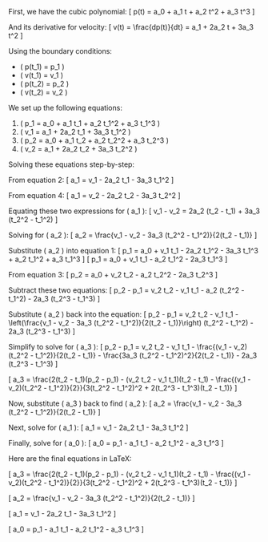 First, we have the cubic polynomial:
\[ p(t) = a_0 + a_1 t + a_2 t^2 + a_3 t^3 \]

And its derivative for velocity:
\[ v(t) = \frac{dp(t)}{dt} = a_1 + 2a_2 t + 3a_3 t^2 \]

Using the boundary conditions:
- \( p(t_1) = p_1 \)
- \( v(t_1) = v_1 \)
- \( p(t_2) = p_2 \)
- \( v(t_2) = v_2 \)

We set up the following equations:

1. \( p_1 = a_0 + a_1 t_1 + a_2 t_1^2 + a_3 t_1^3 \)
2. \( v_1 = a_1 + 2a_2 t_1 + 3a_3 t_1^2 \)
3. \( p_2 = a_0 + a_1 t_2 + a_2 t_2^2 + a_3 t_2^3 \)
4. \( v_2 = a_1 + 2a_2 t_2 + 3a_3 t_2^2 \)

Solving these equations step-by-step:

From equation 2:
\[ a_1 = v_1 - 2a_2 t_1 - 3a_3 t_1^2 \]

From equation 4:
\[ a_1 = v_2 - 2a_2 t_2 - 3a_3 t_2^2 \]

Equating these two expressions for \( a_1 \):
\[ v_1 - v_2 = 2a_2 (t_2 - t_1) + 3a_3 (t_2^2 - t_1^2) \]

Solving for \( a_2 \):
\[ a_2 = \frac{v_1 - v_2 - 3a_3 (t_2^2 - t_1^2)}{2(t_2 - t_1)} \]

Substitute \( a_2 \) into equation 1:
\[ p_1 = a_0 + v_1 t_1 - 2a_2 t_1^2 - 3a_3 t_1^3 + a_2 t_1^2 + a_3 t_1^3 \]
\[ p_1 = a_0 + v_1 t_1 - a_2 t_1^2 - 2a_3 t_1^3 \]

From equation 3:
\[ p_2 = a_0 + v_2 t_2 - a_2 t_2^2 - 2a_3 t_2^3 \]

Subtract these two equations:
\[ p_2 - p_1 = v_2 t_2 - v_1 t_1 - a_2 (t_2^2 - t_1^2) - 2a_3 (t_2^3 - t_1^3) \]

Substitute \( a_2 \) back into the equation:
\[ p_2 - p_1 = v_2 t_2 - v_1 t_1 - \left(\frac{v_1 - v_2 - 3a_3 (t_2^2 - t_1^2)}{2(t_2 - t_1)}\right) (t_2^2 - t_1^2) - 2a_3 (t_2^3 - t_1^3) \]

Simplify to solve for \( a_3 \):
\[ p_2 - p_1 = v_2 t_2 - v_1 t_1 - \frac{(v_1 - v_2)(t_2^2 - t_1^2)}{2(t_2 - t_1)} - \frac{3a_3 (t_2^2 - t_1^2)^2}{2(t_2 - t_1)} - 2a_3 (t_2^3 - t_1^3) \]

\[ a_3 = \frac{2(t_2 - t_1)(p_2 - p_1) - (v_2 t_2 - v_1 t_1)(t_2 - t_1) - \frac{(v_1 - v_2)(t_2^2 - t_1^2)}{2}}{3(t_2^2 - t_1^2)^2 + 2(t_2^3 - t_1^3)(t_2 - t_1)} \]

Now, substitute \( a_3 \) back to find \( a_2 \):
\[ a_2 = \frac{v_1 - v_2 - 3a_3 (t_2^2 - t_1^2)}{2(t_2 - t_1)} \]

Next, solve for \( a_1 \):
\[ a_1 = v_1 - 2a_2 t_1 - 3a_3 t_1^2 \]

Finally, solve for \( a_0 \):
\[ a_0 = p_1 - a_1 t_1 - a_2 t_1^2 - a_3 t_1^3 \]

Here are the final equations in LaTeX:

\[
a_3 = \frac{2(t_2 - t_1)(p_2 - p_1) - (v_2 t_2 - v_1 t_1)(t_2 - t_1) - \frac{(v_1 - v_2)(t_2^2 - t_1^2)}{2}}{3(t_2^2 - t_1^2)^2 + 2(t_2^3 - t_1^3)(t_2 - t_1)}
\]

\[
a_2 = \frac{v_1 - v_2 - 3a_3 (t_2^2 - t_1^2)}{2(t_2 - t_1)}
\]

\[
a_1 = v_1 - 2a_2 t_1 - 3a_3 t_1^2
\]

\[
a_0 = p_1 - a_1 t_1 - a_2 t_1^2 - a_3 t_1^3
\]